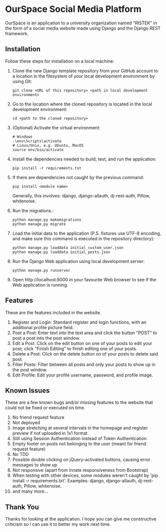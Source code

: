 # OurSpace Social Media Platform

OurSpace is an application to a university organization named "RISTEK" in the form of a social media website made using Django and the Django REST framework.

## Installation

Follow these steps for installation on a local machine:


1. Clone the new Django template repository from your GitHub account to a
   location in the filesystem of your local development environment by using
   Git:

   ```shell
   git clone <URL of this repository> <path in local development environment>
   ```

2. Go to the location where the cloned repository is located in the local
   development environment:

   ```shell
   cd <path to the cloned repository>
   ```

3. (Optional) Activate the virtual environment:

   ```shell
   # Windows
   .\env\Scripts\activate
   # Linux/Unix, e.g. Ubuntu, MacOS
   source env/bin/activate
   ```

4. Install the dependencies needed to build, test, and run the application:

   ```shell
   pip install -r requirements.txt
   ```

5. If there are dependencies not caught by the previous command:

   ```shell
   pip install <module name>
   ```
   Generally, this involves: django, django-allauth, dj-rest-auth, Pillow, whitenoise.

6. Run the migrations.:

   ```shell
   python manage.py makemigrations
   python manage.py migrate
   ```

7. Load the initial data to the application (P.S. fixtures use UTF-8 encoding, and make sure this command is executed in the repository directory):

    ```shell
    python manage.py loaddata initial_custom_user.json
    python manage.py loaddata initial_posts.json
    ```

8. Run the Django Web application using local development server:

   ```shell
   python manage.py runserver
   ```

9. Open http://localhost:8000 in your favourite Web browser to see if the Web
   application is running.

## Features

These are the features included in the website.

1. Register and Login: Standard register and login functions, with an additional profile picture field.
2. Post a Post: Enter text into the text area and click the button "POST" to post a post into the post window.
3. Edit a Post: Click on the edit button on one of your posts to edit your post; click "Finish Editing" to finish editing one of your posts.
4. Delete a Post: Click on the delete button on of your posts to delete said post.
5. Filter Posts: Filter between all posts and only your posts to show up in the post window.
6. Edit Profile: Edit your profile username, password, and profile image.

## Known Issues

These are a few known bugs and/or missing features to the website that could not
be fixed or executed on time.

1. No friend request feature
2. Not deployed
3. Image stretching at several intervals in the homepage and register preview if not uploaded in 1x1 format
4. Still using Session Authentication instead of Token Authentication
5. Empty footer on posts not belonging to the user (meant for friend request feature)
6. No TDD
7. Possible double clicking on jQuery-activated buttons, causing error messages to show up
8. Not responsive (apart from innate responsiveness from Bootstrap)
9. When testing with other devices, some modules weren't caught by 'pip install -r requirements.txt'. Examples: django, django-allauth, dj-rest-auth, Pillow, whitenoise.
10. and many more...

## Thank You

Thanks for looking at the application. I hope you can give me constructive criticism so I can use it to better my work next time.
